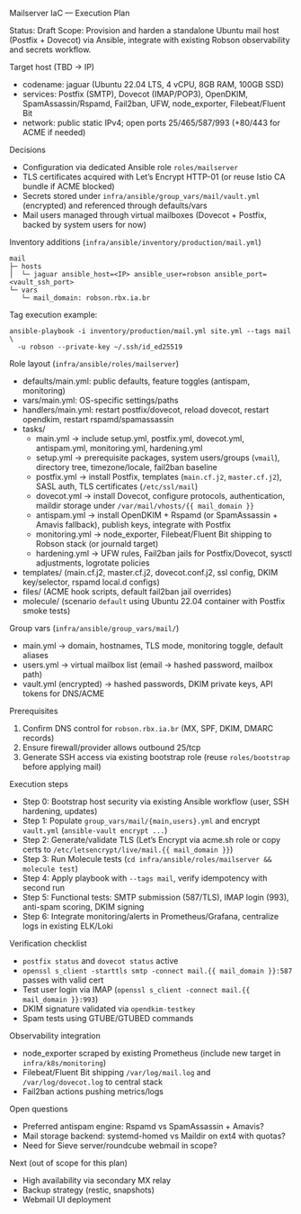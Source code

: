 Mailserver IaC — Execution Plan

Status: Draft
Scope: Provision and harden a standalone Ubuntu mail host (Postfix + Dovecot) via Ansible, integrate with existing Robson observability and secrets workflow.

Target host (TBD → IP)
- codename: jaguar (Ubuntu 22.04 LTS, 4 vCPU, 8GB RAM, 100GB SSD)
- services: Postfix (SMTP), Dovecot (IMAP/POP3), OpenDKIM, SpamAssassin/Rspamd, Fail2ban, UFW, node_exporter, Filebeat/Fluent Bit
- network: public static IPv4; open ports 25/465/587/993 (+80/443 for ACME if needed)

Decisions
- Configuration via dedicated Ansible role `roles/mailserver`
- TLS certificates acquired with Let’s Encrypt HTTP-01 (or reuse Istio CA bundle if ACME blocked)
- Secrets stored under `infra/ansible/group_vars/mail/vault.yml` (encrypted) and referenced through defaults/vars
- Mail users managed through virtual mailboxes (Dovecot + Postfix, backed by system users for now)

Inventory additions (`infra/ansible/inventory/production/mail.yml`)
```
mail
├─ hosts
│  └─ jaguar ansible_host=<IP> ansible_user=robson ansible_port=<vault_ssh_port>
└─ vars
   └─ mail_domain: robson.rbx.ia.br
```
Tag execution example:
```
ansible-playbook -i inventory/production/mail.yml site.yml --tags mail \
  -u robson --private-key ~/.ssh/id_ed25519
```

Role layout (`infra/ansible/roles/mailserver`)
- defaults/main.yml: public defaults, feature toggles (antispam, monitoring)
- vars/main.yml: OS-specific settings/paths
- handlers/main.yml: restart postfix/dovecot, reload dovecot, restart opendkim, restart rspamd/spamassassin
- tasks/
  - main.yml → include setup.yml, postfix.yml, dovecot.yml, antispam.yml, monitoring.yml, hardening.yml
  - setup.yml → prerequisite packages, system users/groups (`vmail`), directory tree, timezone/locale, fail2ban baseline
  - postfix.yml → install Postfix, templates (`main.cf.j2`, `master.cf.j2`), SASL auth, TLS certificates (`/etc/ssl/mail`)
  - dovecot.yml → install Dovecot, configure protocols, authentication, maildir storage under `/var/mail/vhosts/{{ mail_domain }}`
  - antispam.yml → install OpenDKIM + Rspamd (or SpamAssassin + Amavis fallback), publish keys, integrate with Postfix
  - monitoring.yml → node_exporter, Filebeat/Fluent Bit shipping to Robson stack (or journald target)
  - hardening.yml → UFW rules, Fail2ban jails for Postfix/Dovecot, sysctl adjustments, logrotate policies
- templates/ (main.cf.j2, master.cf.j2, dovecot.conf.j2, ssl config, DKIM key/selector, rspamd local.d configs)
- files/ (ACME hook scripts, default fail2ban jail overrides)
- molecule/ (scenario `default` using Ubuntu 22.04 container with Postfix smoke tests)

Group vars (`infra/ansible/group_vars/mail/`)
- main.yml → domain, hostnames, TLS mode, monitoring toggle, default aliases
- users.yml → virtual mailbox list (email → hashed password, mailbox path)
- vault.yml (encrypted) → hashed passwords, DKIM private keys, API tokens for DNS/ACME

Prerequisites
1. Confirm DNS control for `robson.rbx.ia.br` (MX, SPF, DKIM, DMARC records)
2. Ensure firewall/provider allows outbound 25/tcp
3. Generate SSH access via existing bootstrap role (reuse `roles/bootstrap` before applying mail)

Execution steps
- Step 0: Bootstrap host security via existing Ansible workflow (user, SSH hardening, updates)
- Step 1: Populate `group_vars/mail/{main,users}.yml` and encrypt `vault.yml` (`ansible-vault encrypt ...`)
- Step 2: Generate/validate TLS (Let’s Encrypt via acme.sh role or copy certs to `/etc/letsencrypt/live/mail.{{ mail_domain }}`)
- Step 3: Run Molecule tests (`cd infra/ansible/roles/mailserver && molecule test`)
- Step 4: Apply playbook with `--tags mail`, verify idempotency with second run
- Step 5: Functional tests: SMTP submission (587/TLS), IMAP login (993), anti-spam scoring, DKIM signing
- Step 6: Integrate monitoring/alerts in Prometheus/Grafana, centralize logs in existing ELK/Loki

Verification checklist
- `postfix status` and `dovecot status` active
- `openssl s_client -starttls smtp -connect mail.{{ mail_domain }}:587` passes with valid cert
- Test user login via IMAP (`openssl s_client -connect mail.{{ mail_domain }}:993`)
- DKIM signature validated via `opendkim-testkey`
- Spam tests using GTUBE/GTUBED commands

Observability integration
- node_exporter scraped by existing Prometheus (include new target in `infra/k8s/monitoring`)
- Filebeat/Fluent Bit shipping `/var/log/mail.log` and `/var/log/dovecot.log` to central stack
- Fail2ban actions pushing metrics/logs

Open questions
- Preferred antispam engine: Rspamd vs SpamAssassin + Amavis?
- Mail storage backend: systemd-homed vs Maildir on ext4 with quotas?
- Need for Sieve server/roundcube webmail in scope?

Next (out of scope for this plan)
- High availability via secondary MX relay
- Backup strategy (restic, snapshots)
- Webmail UI deployment

